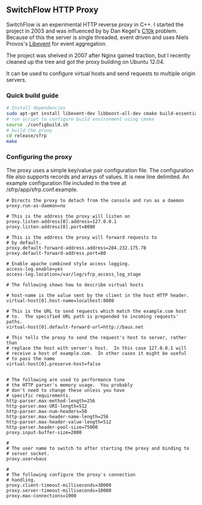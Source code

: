 ## SwitchFlow HTTP Proxy

SwitchFlow is an experimental HTTP reverse proxy in C++. I started the project in 2003 and was influenced by by Dan Kegel's 
[C10k](http://www.kegel.com/c10k.html) problem. Because of this the server is single threaded, event driven 
and uses Niels Provos's [Libevent](http://libevent.org) for event aggregation.

The project was shelved in 2007 after Nginx gained traction, but I recently cleaned up the tree and got the proxy building 
on Ubuntu 12.04. 

It can be used to configure virtual hosts and send requests to multiple origin servers. 

### Quick build guide

```sh
# Install dependencies
sudo apt-get install libevent-dev libboost-all-dev cmake build-essential
# run script to configure build environment using cmake
source ./configbuild.sh
# build the proxy
cd release/sfrp
make
```

### Configuring the proxy
The proxy uses a simple key/value pair configuration file. The configuration file also supports records and arrays of values. 
It is new line delimited. An example configuration file included in the tree at /sfrp/app/sfrp.conf.example.

```
# Directs the proxy to detach from the console and run as a daemon
proxy.run-as-daemon=no

# This is the address the proxy will listen on
proxy.listen-address[0].address=127.0.0.1
proxy.listen-address[0].port=8080

# This is the address the proxy will forward requests to
# by default.
proxy.default-forward-address.address=204.232.175.78
proxy.default-forward-address.port=80

# Enable apache combined style access logging.
access-log.enable=yes
access-log.location=/var/log/sfrp_access_log_stage

# The following shows how to describe virtual hosts

# host-name is the value sent by the client in the host HTTP header.
virtual-host[0].host-name=localhost:8080

# This is the URL to send requests which match the example.com host
# to.  The specified URL path is prepended to incoming requests' paths.
virtual-host[0].default-forward-url=http://baus.net

# This tells the proxy to send the request's host to server, rather than
# replace the host with server's host.  In this case 127.0.0.1 will
# receive a host of example.com.  In other cases it might be useful
# to pass the name 
virtual-host[0].preserve-host=false


# The following are used to performance tune
# the HTTP parser's memory usage.  You probably
# don't need to change these unless you have
# specific requirements.
http-parser.max-method-length=256
http-parser.max-URI-length=512
http-parser.max-num-headers=50
http-parser.max-header-name-length=256
http-parser.max-header-value-length=512
http-parser.header-pool-size=75000
proxy.input-buffer-size=2000

#
# The user name to switch to after starting the proxy and binding to
# server socket.
proxy.user=baus

#
# The following configure the proxy's connection
# handling.
proxy.client-timeout-milliseconds=30000
proxy.server-timeout-milliseconds=10000
proxy.max-connections=1000
```
